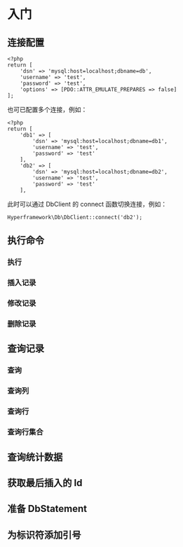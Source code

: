 # 入门
## 连接配置
```.php
<?php
return [
    'dsn' => 'mysql:host=localhost;dbname=db',
    'username' => 'test',
    'password' => 'test',
    'options' => [PDO::ATTR_EMULATE_PREPARES => false]
];
```
也可已配置多个连接，例如：
```.php
<?php
return [
    'db1' => [
        'dsn' => 'mysql:host=localhost;dbname=db1',
        'username' => 'test',
        'password' => 'test'
    ],
    'db2' => [
        'dsn' => 'mysql:host=localhost;dbname=db2',
        'username' => 'test',
        'password' => 'test'
    ],
```
此时可以通过 DbClient 的 connect 函数切换连接，例如：
```.php
Hyperframework\Db\DbClient::connect('db2');
```

## 执行命令
### 执行
### 插入记录
### 修改记录
### 删除记录
## 查询记录
### 查询
### 查询列
### 查询行
### 查询行集合
## 查询统计数据
## 获取最后插入的 Id
## 准备 DbStatement
## 为标识符添加引号
